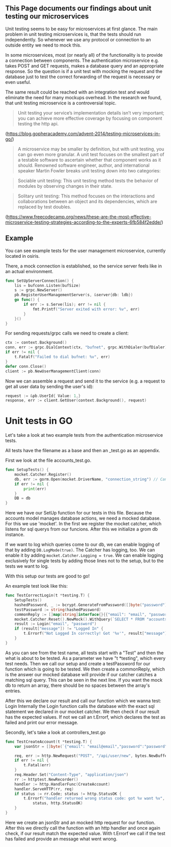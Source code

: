 ## This Page documents our findings about unit testing our microservices

Unit testing seems to be easy for microservices at first glance.
The main problem in unit testing microservices is, that the tests should run independently. So whenever we use any protocol or connection to an outside entity we need to mock this.

In some microservices, most (or nearly all) of the functionality is to provide a connection between components. The authentication microservice e.g. takes POST and GET requests, makes a database query and an appropriate response.
So the question is if a unit test with mocking the request and the database just to test the correct forwarding of the request is necessary or even useful.

The same result could be reached with an integration test and would eliminate the need for many mockups overhead.
In the research we found, that unit testing microservice is a controversial topic.

> Unit testing your service’s implementation details isn’t very important; you can achieve more effective coverage by focusing on component testing the http api.

(https://blog.gopheracademy.com/advent-2014/testing-microservices-in-go/)

> A microservice may be smaller by definition, but with unit testing, you can go even more granular. A unit test focuses on the smallest part of a testable software to ascertain whether that component works as it should. Renowned software engineer, author, and international speaker Martin Fowler breaks unit testing down into two categories:

> Sociable unit testing: This unit testing method tests the behavior of modules by observing changes in their state.

> Solitary unit testing: This method focuses on the interactions and collaborations between an object and its dependencies, which are replaced by test doubles.

(https://www.freecodecamp.org/news/these-are-the-most-effective-microservice-testing-strategies-according-to-the-experts-6fb584f2edde/)

## Example
You can see example tests for the user management microservice, currently located in osiris.

There, a mock connection is established, so the service server feels like in an actual environment.

```go
func SetUpServerConnection() {
	lis = bufconn.Listen(bufSize)
	s := grpc.NewServer()
	pb.RegisterUserManagementServer(s, &server{db: ldb})
	go func() {
		if err := s.Serve(lis); err != nil {
			fmt.Printf("Server exited with error: %v", err)
		}
	}()
}
```

For sending requests/grpc calls we need to create a client:
```go
ctx := context.Background()
conn, err := grpc.DialContext(ctx, "bufnet", grpc.WithDialer(bufDialer), grpc.WithInsecure())
if err != nil {
	t.Fatalf("Failed to dial bufnet: %v", err)
}
defer conn.Close()
client := pb.NewUserManagementClient(conn)
```
Now we can assemble a request and send it to the service (e.g. a request to get all user data by sending the user's id):
```go
request := &pb.UserId{ Value: 1,}
response, err := client.GetUser(context.Background(), request)
```

# Unit tests in GO

Let's take a look at two example tests from the authentication microservice tests.

All tests have the filename as a base and then an _test.go as an appendix.

First we look at the file accounts_test.go. 

```go
func SetupTests() {
	mocket.Catcher.Register()
	db, err := gorm.Open(mocket.DriverName, "connection_string") // Can be any connection string
	if err != nil {
		print(err)
	}
	DB = db
}
```

Here we have our SetUp function for our tests in this file. Because the accounts model manages database actions, we need a mocked database. For this we use 'mocket'. In the first we register the mocket catcher, which listens for sql querys from our funcions. After this we initialize a grom db instance. 

If we want to log which queries come to our db, we can enable logging of that by adding `DB.LogMode(true)`. The Catcher has logging, too. We can enable it by adding `mocket.Catcher.Logging = true`.
We can enable logging exclusively for single tests by adding those lines not to the setup, but to the tests we want to log.

With this setup our tests are good to go! 

An example test look like this: 

```go
func TestCorrectLogin(t *testing.T) {
	SetupTests()
	hashedPassword, _ := bcrypt.GenerateFromPassword([]byte("password"), bcrypt.DefaultCost)
	testPassword := string(hashedPassword)
	commonReply := []map[string]interface{}{{"email": "email", "password": testPassword}}
	mocket.Catcher.Reset().NewMock().WithQuery(`SELECT * FROM "accounts"  WHERE "accounts"."deleted_at" IS NULL AND ((email = email)) ORDER BY "accounts"."id" ASC LIMIT 1`).WithReply(commonReply)
	result := Login("email", "password")
	if (result["message"]) != "Logged In" {
		t.Errorf("Not Logged In correctly! Got '%v'", result["message"])
	}
}
```

As you can see from the test name, all tests start with a "Test" and then the what is about to be tested. As a parameter we have "t *testing", which every test needs. Then we call our setup and create a testPassword for our function which is going to be tested. We then create a commonReply, which is the answer our mocked database will provide if our catcher catches a matching sql query. This can be seen in the next line. If you want the mock db to return an array, there should be no spaces between the array's entries.

After this we declare our result and call our function which we wanna test: Login
Internally the Login function calls the database with the exact sql statement we declared in our mocket catcher. 
We then check if our result has the expected values. If not we call an t.Errorf, which declares the test as failed and print our error message. 

Secondly, let's take a look at controllers_test.go

```go
func TestCreateAccount(t *testing.T) {
	var jsonStr = []byte(`{"email": "email@email","password":"password"}`)

	req, err := http.NewRequest("POST", "/api/user/new", bytes.NewBuffer(jsonStr))
	if err != nil {
		t.Fatal(err)
	}
	req.Header.Set("Content-Type", "application/json")
	rr := httptest.NewRecorder()
	handler := http.HandlerFunc(CreateAccount)
	handler.ServeHTTP(rr, req)
	if status := rr.Code; status != http.StatusOK {
		t.Errorf("handler returned wrong status code: got %v want %v",
			status, http.StatusOK)
	}
}
```

Here we create an jsonStr and an mocked http request for our function. After this we directly call the function with an http handler and once again check, if our result match the expected value. With t.Errorf we call if the test has failed and provide an message what went wrong. 







